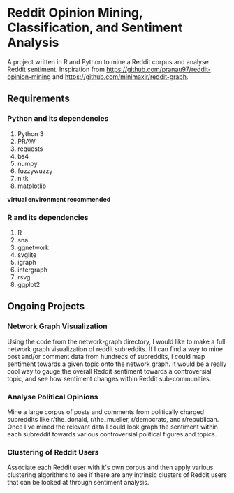 # Reddit Opinion Mining, Classification, and Sentiment Analysis

A project written in R and Python to mine a Reddit corpus and analyse Reddit sentiment.
Inspiration from https://github.com/pranau97/reddit-opinion-mining and 
https://github.com/minimaxir/reddit-graph. 

## Requirements

### Python and its dependencies

1. Python 3
2. PRAW
3. requests
4. bs4
5. numpy
6. fuzzywuzzy
7. nltk
8. matplotlib

**virtual environment recommended**

### R and its dependencies

1. R
2. sna
3. ggnetwork
4. svglite
5. igraph
6. intergraph
7. rsvg
8. ggplot2

## Ongoing Projects

### Network Graph Visualization

Using the code from the network-graph directory, I would like to make a full network graph visualization of reddit 
subreddits. If I can find a way to mine post and/or comment data from hundreds of subreddits, I could map sentiment 
towards a given topic onto the network graph. It would be a really cool way to gauge the overall Reddit sentiment 
towards a controversial topic, and see how sentiment changes within Reddit sub-communities.

### Analyse Political Opinions 

Mine a large corpus of posts and comments from politically charged subreddits like r/the_donald, r/the_mueller,
r/democrats, and r/republican. Once I've mined the relevant data I could look graph the sentiment within each 
subreddit towards various controversial political figures and topics.

### Clustering of Reddit Users

Associate each Reddit user with it's own corpus and then apply various clustering algorithms to see if there 
are any intrinsic clusters of Reddit users that can be looked at through sentiment analysis.




